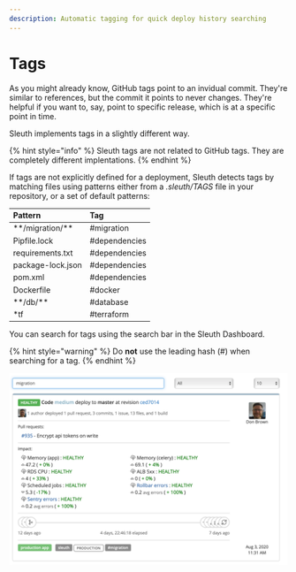 ```yaml
---
description: Automatic tagging for quick deploy history searching
---
```


# Tags

As you might already know, GitHub tags point to an invidual commit. They're similar to references, but the commit it points to never changes. They're helpful if you want to, say, point to specific release, which is at a specific point in time. 

Sleuth implements tags in a slightly different way. 

{% hint style="info" %}
Sleuth tags are not related to GitHub tags. They are completely different implentations. 
{% endhint %}

If tags are not explicitly defined for a deployment, Sleuth detects tags by matching files using patterns either from a _.sleuth/TAGS_ file in your repository, or a set of default patterns:

| Pattern | Tag |
| :--- | :--- |
| \*\*/migration/\*\* | \#migration |
| Pipfile.lock | \#dependencies |
| requirements.txt | \#dependencies |
| package-lock.json | \#dependencies |
| pom.xml | \#dependencies |
| Dockerfile | \#docker |
| \*\*/db/\*\* | \#database |
| \*tf | \#terraform |

You can search for tags using the search bar in the Sleuth Dashboard. 

{% hint style="warning" %}
Do **not** use the leading hash \(\#\) when searching for a tag. 
{% endhint %}

![](.gitbook/assets/tags-searching.png)

